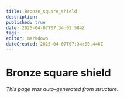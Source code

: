 ```yaml
---
title: Bronze_square_shield
description: 
published: true
date: 2025-04-07T07:34:02.584Z
tags: 
editor: markdown
dateCreated: 2025-04-07T07:34:00.446Z
---
```


# Bronze square shield

*This page was auto-generated from structure.*